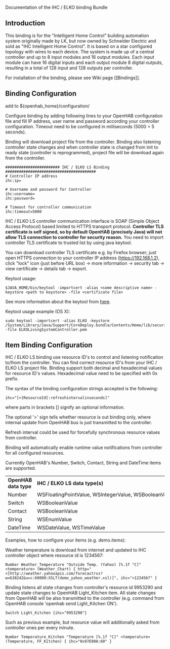Documentation of the IHC / ELKO binding Bundle

## Introduction

This binding is for the "Intelligent Home Control" building automation system originally made by LK, but now owned by Schneider Electric and sold as "IHC Intelligent Home Control". It is based on a star configured topology with wires to each device. The system is made up of a central controller and up to 8 input modules and 16 output modules. Each input module can have 16 digital inputs and each output module 8 digital outputs, resulting in a total of 128 input and 128 outputs per controller.

For installation of the binding, please see Wiki page [[Bindings]].
 
## Binding Configuration

add to ${openhab_home}/configuration/

Configure binding by adding following lines to your OpenHAB configuration file and fill IP address, user name and password according your controller configuration. Timeout need to be configured in milliseconds (5000 = 5 seconds). 

Binding will download project file from the controller. Binding also listening controller state changes and when controller state is changed from init to ready state (controller is reprogrammed), project file will be download again from the controller.

    ######################## IHC / ELKO LS Binding ########################################
    # Controller IP address 
    ihc:ip=
    
    # Username and password for Controller
    ihc:username=
    ihc:password=
    
    # Timeout for controller communication
    ihc:timeout=5000

IHC / ELKO LS controller communication interface is SOAP (Simple Object Access Protocol) based limited to HTTPS transport protocol. **Controller TLS certificate is self signed, so by default OpenHAB (precisely Java) will not allow TLS connection to controller for security reason.** You need to import controller TLS certificate to trusted list by using java keytool. 

You can download controller TLS certificate e.g. by Firefox browser; just open HTTPS connection to your controller IP address (https://192.168.1.2), click "lock" icon (just before URL box) -> more information -> security tab -> view certificate -> details tab -> export.

Keytool usage:

    $JAVA_HOME/bin/keytool -importcert -alias <some descriptive name> -keystore <path to keystore> -file <certificate file>

See more information about the keytool from [here](http://docs.oracle.com/javase/6/docs/technotes/tools/solaris/keytool.html).

Keytool usage example (OS X):

    sudo keytool -importcert -alias ELKO -keystore /System/Library/Java/Support/CoreDeploy.bundle/Contents/Home/lib/security/cacerts -file ELKOLivingSystemController.pem

## Item Binding Configuration

IHC / ELKO LS binding use resource ID's to control and listening notification to/from the controller. You can find correct resource ID's from your IHC / ELKO LS project file. Binding support both decimal and hexadecimal values for resource ID's values. Hexadecimal value need to be specified with 0x prefix.

The syntax of the binding configuration strings accepted is the following:

    ihc="[>]ResourceId[:refreshintervalinseconds]"

where parts in brackets [] signify an optional information.

The optional '>' sign tells whether resource is out binding only, where internal update from OpenHAB bus is just transmitted to the controller.

Refresh interval could be used for forcefully synchronous resource values from controller.

Binding will automatically enable runtime value notifications from controller for all configured resources.

Currently OpenHAB's Number, Switch, Contact, String and DateTime items are supported.

<table>
  <tr><td><b>OpenHAB data type</b></td><td><b>IHC / ELKO LS data type(s)</b></td></tr>
  <tr><td>Number</td><td>WSFloatingPointValue, WSIntegerValue, WSBooleanValue, WSTimerValue, WSWeekdayValue</td></tr>
  <tr><td>Switch</td><td>WSBooleanValue</td></tr>
  <tr><td>Contact</td><td>WSBooleanValue</td></tr>
  <tr><td>String</td><td>WSEnumValue</td></tr>
  <tr><td>DateTime</td><td>WSDateValue, WSTimeValue</td></tr>
</table>

Examples, how to configure your items (e.g. demo.items):

Weather temperature is download from internet and updated to IHC controller object where resource id is 1234567:

    Number Weather_Temperature "Outside Temp. (Yahoo) [%.1f °C]" <temperature> (Weather_Chart) { http="<[http://weather.yahooapis.com/forecastrss?w=638242&u=c:60000:XSLT(demo_yahoo_weather.xsl)]", ihc=">1234567" }

Binding listens all state changes from controller's resource id 9953290 and update state changes to OpenHAB Light_Kitchen item. All state changes from OpenHAB will be also transmitted to the controller (e.g. command from OpenHAB console 'openhab send Light_Kitchen ON').

    Switch Light_Kitchen {ihc="9953290"}

Such as previous example, but resource value will additionally asked from controller ones per every minute.

    Number Temperature_Kitchen "Temperature [%.1f °C]" <temperature> (Temperature, FF_Kitchen) { ihc="0x97E00A:60" }